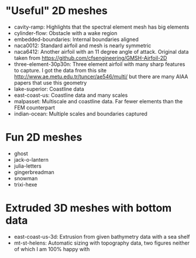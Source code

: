 
# "Useful" 2D meshes

- cavity-ramp: Highlights that the spectral element mesh has big elements
- cylinder-flow: Obstacle with a wake region
- embedded-boundaries: Internal boundaries aligned
- naca0012: Standard airfoil and mesh is nearly symmetric
- naca6412: Another airfoil with an 11 degree angle of attack. Original data taken from https://github.com/cfsengineering/GMSH-Airfoil-2D
- three-element-30p30n: Three element airfoil with many sharp features to capture. I got the data from this site http://www.ae.metu.edu.tr/tuncer/ae546/multi/ but there are many AIAA papers that use this geometry
- lake-superior: Coastline data
- east-coast-us: Coastline data and many scales
- malpasset: Multiscale and coastline data. Far fewer elements than the FEM counterpart
- indian-ocean: Multiple scales and boundaries captured

# Fun 2D meshes
- ghost
- jack-o-lantern
- julia-letters
- gingerbreadman
- snowman
- trixi-hexe

# Extruded 3D meshes with bottom data
- east-coast-us-3d: Extrusion from given bathymetry data with a sea shelf
- mt-st-helens: Automatic sizing with topography data, two figures neither of which I am 100% happy with
